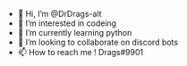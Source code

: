- 👋 Hi, I’m @DrDrags-alt
- 👀 I’m interested in codeing
- 🌱 I’m currently learning python
- 💞️ I’m looking to collaborate on discord bots
- 📫 How to reach me ! Drags#9901

<!---
DrDrags-alt/DrDrags-alt is a ✨ special ✨ repository because its `README.md` (this file) appears on your GitHub profile.
You can click the Preview link to take a look at your changes.
--->
